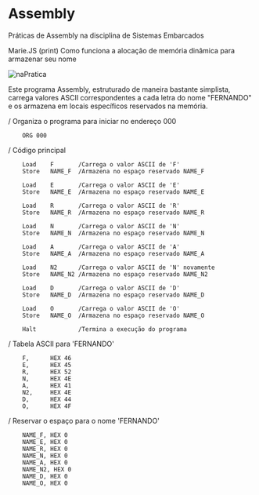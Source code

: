 # Assembly
Práticas de Assembly na disciplina de Sistemas Embarcados

Marie.JS (print)
Como funciona a alocação de memória dinâmica para armazenar seu nome

![naPratica](https://github.com/fdalvesco/Assembly/assets/101358513/9b470916-51ac-4886-9604-b30839d57a10)


Este programa Assembly, estruturado de maneira bastante simplista, carrega valores ASCII correspondentes a cada letra do nome "FERNANDO" e os armazena em locais específicos reservados na memória.

/ Organiza o programa para iniciar no endereço 000

        ORG 000

/ Código principal

        Load    F       /Carrega o valor ASCII de 'F'
        Store   NAME_F  /Armazena no espaço reservado NAME_F

        Load    E       /Carrega o valor ASCII de 'E'
        Store   NAME_E  /Armazena no espaço reservado NAME_E

        Load    R       /Carrega o valor ASCII de 'R'
        Store   NAME_R  /Armazena no espaço reservado NAME_R

        Load    N       /Carrega o valor ASCII de 'N'
        Store   NAME_N  /Armazena no espaço reservado NAME_N

        Load    A       /Carrega o valor ASCII de 'A'
        Store   NAME_A  /Armazena no espaço reservado NAME_A

        Load    N2      /Carrega o valor ASCII de 'N' novamente
        Store   NAME_N2 /Armazena no espaço reservado NAME_N2

        Load    D       /Carrega o valor ASCII de 'D'
        Store   NAME_D  /Armazena no espaço reservado NAME_D

        Load    O       /Carrega o valor ASCII de 'O'
        Store   NAME_O  /Armazena no espaço reservado NAME_O

        Halt            /Termina a execução do programa

/ Tabela ASCII para 'FERNANDO'

        F,      HEX 46
        E,      HEX 45
        R,      HEX 52
        N,      HEX 4E
        A,      HEX 41
        N2,     HEX 4E
        D,      HEX 44
        O,      HEX 4F

/ Reservar o espaço para o nome 'FERNANDO'

        NAME_F, HEX 0
        NAME_E, HEX 0
        NAME_R, HEX 0
        NAME_N, HEX 0
        NAME_A, HEX 0
        NAME_N2, HEX 0
        NAME_D, HEX 0
        NAME_O, HEX 0




